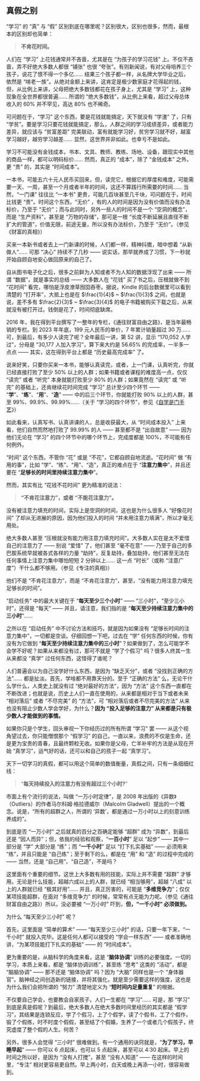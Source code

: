 ## 真假之别

“学习” 的 “真” 与 “假” 区别到底在哪里呢？区别很大，区别也很多，然而，最根本的区别却也简单：

> **不肯花时间。**

人们在 “学习” 上花钱通常并不吝啬，尤其是在 “为孩子的学习花钱” 上。不仅不吝啬，弄不好绝大多数人都很 “铺张” 也很 “夸张”。有则新闻说，有对父母培养三个孩子，说花了恨不得一个多亿…… 结果三个孩子都一样，从名牌大学毕业之后，依然是 “啃老一族”。从绝对金额上来讲，这肯定是极少数家庭才花得起的钱，但，从比例上来讲，父母把绝大多数钱都花在孩子身上，尤其是 “学习” 上，这种现象在全世界都很普遍…… 所谓的 “绝大多数钱”，从比例上来看，超过父母总体收入的 60% 并不罕见，高达 80% 也不稀奇。

可问题在于，“学习” 这个东西，要是花钱就能搞定，天下就没有 “学渣” 了，只有 “学贫”。要是学习只要花钱就能搞定，那么，人群之间的学习成绩差异，或者能力差异，就应该与 “贫富差距” 完美联动，富有就能学习好，贫穷学习就不好，越富学习越好，越穷学习越差…… 显然，这世界并非如此。也幸亏不是如此。

学习不可能没有金钱成本，书本、文具、教师、教练、场地、设备，跟现实中其他的商品一样，都可以明码标价…… 然而，真正的 “成本”，除了 “金钱成本” 之外，更 “贵” 的，其实是 “时间成本”。

一本书，可能五六十元人民币买回来，但，读完它，根据它的厚度和难度，可能需要一天、一周，甚至一个月或者半年的时间，这还不算践行所需要的时间…… 当然，“一门课” 往往比 “一本书” 更贵，可能几百块甚至几千块，可问题在于，时间比钱更 “贵”。时间这个东西，“无价” ，有的人的时间是因为没有价值而没有办法标价，乃至于 “无价”；而与此同时，另外一些人的时间不是一个 “空洞的概念”，而是 “生产资料”，甚至是 “万物的存储”，那可是一根 “长度不断延展且直径不断扩大的管道”，价值无限，前途无量，所以没有办法标价，乃至于 “无价”。（参见《财富的真相》）

买来一本新书或者去上一门新课的时候，人们都一样，精神抖擞，暗中想着 “从新做人”…… 可那 “决心” 持续不了几秒 —— 说实话，那早就养成了习惯，下一秒就开始自顾自地安心做回原来的自己了。

自从图书电子化之后，很多之前鲜为人知或者不为人知的数据浮现了出来 —— 所谓 “数据”，就是事实的总结 —— 大多数人在 “花钱” 买了书之后，压根就做不到 “花时间” 看完，哪怕是浮皮潦草囫囵吞枣。据说，Kindle 的后台数据里可以看到清楚的 “打开率”，大抵上也是在 $\frac{1}{4}$ ~ $\frac{1}{3}$ 之间，也就是说，差不多有 $\frac{2}{3}$ ~ $\frac{3}{4}$ 的电子书籍被购买下载之后，从来就没有被打开过。钱倒是花了，时间彻底缺席。

2016 年，我在得到平台撰写了一整年的专栏，《通往财富自由之路》，是当年最畅销的专栏。到 2023 年年底，199 元人民币的单价，7 年累计销量超过 30 万…… 可，到最后，有多少人读完了呢？全年最后一讲，第 52 讲，显示 “170,052 人学过”，分母是 “30,177 人加入学习”，算下来大约是 56.65% 的完成率，一半多一点点 —— 其实，这在得到平台上都是 “历史最高完成率” 了。

说来好笑，只要你买来一本书，能够认真读完，或者，上一门课，认真听完，你就已经直接打败了至少 50% 以上的人群；如果书籍或者课程的难度高一点，仅仅 “读完” 或者 “听完” 本身就能打败至少 80% 的人群；如果竟然在 “读完” 或 “听完” 的基础上，还肯继续花时间完成 “学习” 总计至少四个环节 —— “**学**”、“**练**”、“**用**”、“**造**” —— 中的后三个环节，你就能打败 90% 以上的人群，甚至 99%、99.9%、99.99%……（关于 “学习的四个环节”，参见《[自学是门手艺](https://github.com/selfteaching/the-craft-of-selfteaching)》）

如此看来，认真写书、认真讲课的人，总是收获最大，从 “时间成本投入” 上来看，他们自然而然地打败了 99.99% 的人 —— 甚至都不是 “出自故意” —— 因为他们无论在 “学习” 的四个环节中的哪个环节上，完成度都是 100%，不可能有任何例外。

“时间” 这个东西，不管你 “花” 或是 “不花”，它都自顾自地流逝。“花时间” 做 “有用的事”，比如 “学”、“练”、“用”、“造”，真正的难点在于 “**注意力集中**”，并且还要在 “**足够长的时间里持续注意力集中**”。

然而，其实有比 “花钱不花时间” 更为精准的说法：

> **“不肯花注意力”，或者 “不能花注意力”。**

没有被注意力填充的时间，实际上是空洞的时间，这也是为什么很多人 “好像花时间” 了却从无进展的原因，因为他们投入的时间 “并未用注意力填满”，所以才毫无用处。

绝大多数人甚至 “压根就没有能力用注意力填充时间”。大多数人实在是太不爱惜自己的注意力了 —— 别说 “爱惜” 了，他们甚至 “毫不在意” —— 乃至于自己的多巴胺系统早就被各式各样的力量 “劫持”，反复劫持，叠加劫持，他们甚至无法在任何事情上注意力集中哪怕短短 2 分钟以上…… 这一点 “时长”（或称 “注意广度”）干什么都不够用。（参见《专注的真相》）

他们不是 “不肯花注意力”，而是 “不肯花注意力”，甚至，“没有能力用注意力填充足够长的时间”。

“启动任务” 中的最大关键在于 “**每天至少三个小时**” —— “三小时”，“至少三小时”，还得是 “每天” —— 并且，请注意，我们指的是 “**每天至少持续注意力集中的三小时**”…… 

之所以在 “启动任务” 中不讨论方法和技巧，就是因为如果没有 “足够长时间的注意力集中”，一切都是空谈。仔细回想一下吧，过去在 “学” 任何东西的时候，你有没有为它做到 “**每天至少持续注意力集中的三小时**”？如果做到了，怎么可能学不会学不好呢？如果从来都没有过，那可不就是 “学了个假习” 吗？很多人终其一生从来都没 “真学” 过任何东西，这怪得了谁呢？

人们普遍会以为自己没学好什么东西，是因为 “缺乏天分”，或者 “没找到正确的方法”…… 都是扯淡。首先，学啥都不用靠天分的。至于 “正确的方法” 么，无论干什么学什么，人类史上就没有过 “绝对最好的方法”，因为 “方法” 这个东西一直都在不断改进；也就是说，历史上人们一直在使用的，从来都是相对于当下或者未来 “相对落后” 或者 “不尽完美” 的 “方法”，可 “相对落后或者不尽完美的方法” 从来也没有阻止少数人学会学好，为什么？**因为 “投入足够的注意力” 从来都是只有极少数人才能做到的事情。**

如果你只是个学生，回头审视一下你经历过的所有所谓 “学习” 罢 —— 从这个视角望过去，你只能憎恨那个 “假学习” 的自己，一直以来，浪费的不仅是生命，还是更为宝贵的青春，且最终颗粒无收。如果你是父母，亡羊补牢的方法是从现在开始 “真学习”，运气好的话，还可以和自己的孩子一起 “真学习”。

天下一切学习的真假，都可以用这个简单的数值衡量，真假之间，只有一条细细红线：

> “**每天持续投入的注意力有没有超过三个小时?**”

市面上有个流行的说法，叫做 “一万小时定律”，是 2008 年出版的《异数》（Outliers）的作者马尔科姆·格拉德威尔（Malcolm Gladwell）提出的一个概念。说是，“所有的超群之人，所谓的 ‘异数’，都是通过一万小时以上的刻意训练养成的”。

到底是否 “一万小时” 之后就真的百分之百确定能够 “超群” 成为 “异数”，到最后还是 “因人而异”；但，依我的经验和观察，“**一百小时**” 足以 “起步” —— 其中一部分是 “学” 大部分是 “练”；而 “**一千小时**” 足以 “打下扎实基础” —— 必须用来 “练”，并且只能是 “自己练”；至于剩下的么，都是在 “用” 和 “造” 的过程中完成的 —— 当然，还是 “自己用”、“自己造”，不是吗？

这里面有个重要的细节。这世上大多数有用的技能，实际上并不需要 “超群” 才够用。无论是什么技能，超越六成以上的人群，就已经 “相当够用”，超越 “八成” 以上的人群就已经 “极其好用”…… 并且，真正厉害的，可能是 “**多维竞争力**”；仅仅某项技能超群，在面对 “多维竞争力” 的时候，常常有点无能为力呢。（参见《通往财富自由之路》）所以，没必要被 “一万小时” 吓到，**但，“一千小时” 必须做到。**

为什么 “每天至少三小时” 呢？

首先，这里面是 “简单的算术” —— “每天至少三小时” 的话，只要一年下来，“一千小时” 就投入完毕。这是任何人都可以接受的 “学会一样东西” —— 或者准确地讲，“为某项技能打下扎实的基础” —— 的 “时间成本”。

更为重要的是，从脑科学的角度来看，这是 “**脑体协调**” 训练的必要强度。一切的学习，本质上来看，都是 “脑体协调训练”，甚至练 “思考” 这类的 “活动”，都是 “脑脑协调” —— 那不还是 “脑体协调” 吗？因为 “大脑” 同样也是一个 “身体器官”。脑神经之间创造新的链接，并将其强化，就是至少需要这样的强度，这也是为什么我们会把所谓的 “努力” 清楚地定义为 “**短时间内足量重复**” 的根据。

不仅要自己学会，也要教会自家孩子。人们一生都在 “学习”…… 可是，那 “学习” 到底是真是假呢？到最后，绝大多数人在绝大多数时间里经历的其实都是 “假学习”，其结果是连锁反应，学了个假习，上了个假学，读了个假书，工了个假作，锻了个假练，时不时度个假假，甚至结了个假婚，生养了一个或者几个假孩子，终究虚度了整个假的人生。何苦？

另外，很多人会觉得 “三小时” 很难做到。有一个通用的诀窍就是，“**为了学习，早睡早起**” —— 你可以 6 点起床，也可以 5 点起床，甚至可以 4:30 起床。早上的时间之所以好，是因为 “没有人打搅”，甚至 “没有人知道” —— 在这样的时间里，“专注” 相对更容易更自然。早上两小时，白天或晚上再添一小时，很容易做到。


